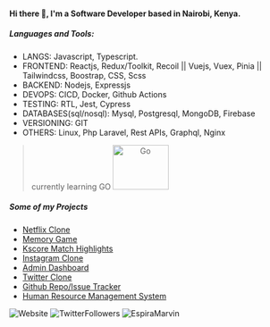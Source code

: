 #### Hi there 👋, I'm a Software Developer based in Nairobi, Kenya.

##### Languages and Tools: 
- LANGS: Javascript, Typescript.
- FRONTEND: Reactjs, Redux/Toolkit, Recoil || Vuejs, Vuex, Pinia || Tailwindcss, Boostrap, CSS, Scss
- BACKEND: Nodejs, Expressjs
- DEVOPS: CICD, Docker, Github Actions
- TESTING: RTL, Jest, Cypress
- DATABASES(sql/nosql): Mysql, Postgresql, MongoDB, Firebase
- VERSIONING: GIT
- OTHERS: Linux, Php Laravel, Rest APIs, Graphql, Nginx

 > currently learning GO
> <img src="https://encrypted-tbn0.gstatic.com/images?q=tbn:ANd9GcTxyoCFVAdHZoR1goNVeZUXYVkezcYAb-mEkg&usqp=CAU" alt="Go" style="width:100px; height: 80px; text-align: center"/>

##### Some of my Projects
- [Netflix Clone](http://netflix-fakeflix.vercel.app/)
- [Memory Game](https://magicmemorygame.netlify.app/)
- [Kscore Match Highlights](https://kscore.netlify.app)
- [Instagram Clone](https://quasargram-96646.web.app)
- [Admin Dashboard](https://quasar-admin-site.netlify.app)
- [Twitter Clone](https://twitter-clone-ten.vercel.app)
- [Github Repo/Issue Tracker ](https://test-graphql.netlify.app)
- [Human Resource Management System](https://hr-management-system.herokuapp.com)


[comment]: <> (This is a comment, it will not be included)
 
[comment]: <> (<summary>:zap: GitHub Stats</summary>)

[comment]: <> (<img align="left" alt="Espira Marvin's GitHub Stats" src="https://github-readme-stats.vercel.app/api?username=EspiraMarvin&show_icons=true&hide_border=true" />)

<div>
<img src="https://img.shields.io/website?label=EspiraMarvin.com&style=for-the-badge&url=https%3A%2F%2Fcodestackr.com&style=flat" alt="Website" />
<img src="https://img.shields.io/twitter/follow/marvin_espira?color=1DA1F2&logo=twitter&style=for-the-badge&style=flat" alt="TwitterFollowers" />
<img src="https://komarev.com/ghpvc/?username=EspiraMarvin&label=Profile%20views&color=0e75b6&style=flat" alt="EspiraMarvin" />
</div>

[website]: https://espiramarvin.netlify.app
[twitter]: https://twitter.com/marvin_espira
[instagram]: https://instagram.com/t_b.a.g/
[linkedin]: https://www.linkedin.com/in/marvin-espira-192348153/
